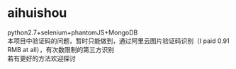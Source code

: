 # aihuishou
python2.7+selenium+phantomJS+MongoDB  
本项目中验证码的问题，暂时只能做到，通过阿里云图片验证码识别（I paid 0.91 RMB at all），有次数限制的第三方识别  
若有更好的方法欢迎探讨  
